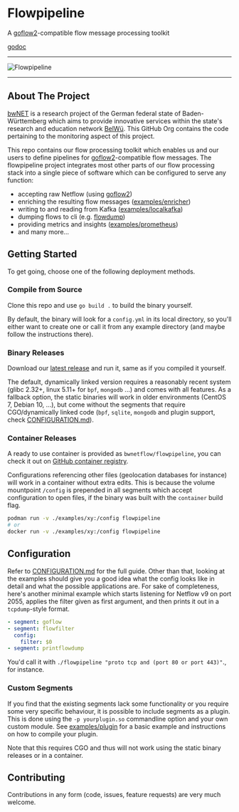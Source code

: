 # Flowpipeline
A [goflow2](https://github.com/netsampler/goflow2)-compatible flow message processing toolkit

[godoc](https://pkg.go.dev/github.com/BelWue/flowpipeline)

----------

![Flowpipeline](https://github.com/user-attachments/assets/63c5ac84-b50d-442e-9641-c32fe95b58f4)

----------

## About The Project

[bwNET](https://bwnet.belwue.de/) is a research project of the German federal
state of Baden-Württemberg which aims to provide innovative services within the
state's research and education network [BelWü](https://www.belwue.de). This
GitHub Org contains the code pertaining to the monitoring aspect of this
project.

This repo contains our flow processing toolkit which enables us and our users
to define pipelines for [goflow2](https://github.com/netsampler/goflow2)-compatible
flow messages. The flowpipeline project integrates most other parts of our flow
processing stack into a single piece of software which can be configured to
serve any function:

* accepting raw Netflow (using [goflow2](https://github.com/netsampler/goflow2))
* enriching the resulting flow messages ([examples/enricher](https://github.com/BelWue/flowpipeline/tree/master/examples/enricher))
* writing to and reading from Kafka ([examples/localkafka](https://github.com/BelWue/flowpipeline/tree/master/examples/localkafka))
* dumping flows to cli (e.g. [flowdump](https://github.com/BelWue/flowpipeline/tree/master/examples/flowdump))
* providing metrics and insights ([examples/prometheus](https://github.com/BelWue/flowpipeline/tree/master/examples/prometheus))
* and many more...

## Getting Started

To get going, choose one of the following deployment methods.

### Compile from Source
Clone this repo and use `go build .` to build the binary yourself.

By default, the binary will look for a `config.yml` in its local directory, so
you'll either want to create one or call it from any example directory (and
maybe follow the instructions there).

### Binary Releases
Download our [latest release](https://github.com/BelWue/flowpipeline/releases)
and run it, same as if you compiled it yourself.

The default, dynamically linked version requires a reasonably recent system
(glibc 2.32+, linux 5.11+ for `bpf`, `mongodb` ...) and comes with all features.
As a fallback option, the static binaries will work in older environments
(CentOS 7, Debian 10, ...), but come without the segments that require
CGO/dynamically linked code (`bpf`, `sqlite`, `mongodb` and plugin support, check
[CONFIGURATION.md](https://github.com/BelWue/flowpipeline/blob/master/CONFIGURATION.md)).

### Container Releases
A ready to use container is provided as `bwnetflow/flowpipeline`, you can check
it out on [GitHub container registry](https://github.com/BelWue/flowpipeline/pkgs/container/flowpipeline).

Configurations referencing other files (geolocation databases for instance)
will work in a container without extra edits. This is because the volume
mountpoint `/config` is prepended in all segments which accept configuration to
open files, if the binary was built with the `container` build flag.

```sh
podman run -v ./examples/xy:/config flowpipeline
# or
docker run -v ./examples/xy:/config flowpipeline
```

## Configuration

Refer to [CONFIGURATION.md](https://github.com/BelWue/flowpipeline/blob/master/CONFIGURATION.md)
for the full guide. Other than that, looking at the examples should give you a
good idea what the config looks like in detail and what the possible
applications are. For sake of completeness, here's another minimal example
which starts listening for Netflow v9 on port 2055, applies the filter given as
first argument, and then prints it out in a `tcpdump`-style format.

```yaml
- segment: goflow
- segment: flowfilter
  config:
    filter: $0
- segment: printflowdump
```

You'd call it with `./flowpipeline "proto tcp and (port 80 or port 443)"`., for
instance.

### Custom Segments
If you find that the existing segments lack some functionality or you require
some very specific behaviour, it is possible to include segments as a plugin.
This is done using the `-p yourplugin.so` commandline option and your own
custom module. See
[examples/plugin](https://github.com/BelWue/flowpipeline/tree/master/examples/plugin)
for a basic example and instructions on how to compile your plugin.

Note that this requires CGO and thus will not work using the static binary
releases or in a container.

## Contributing

Contributions in any form (code, issues, feature requests) are very much welcome.
